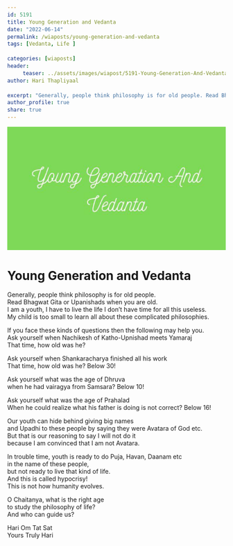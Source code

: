 ```yaml
---
id: 5191 
title: Young Generation and Vedanta
date: "2022-06-14"
permalink: /wiaposts/young-generation-and-vedanta
tags: [Vedanta, Life ]    

categories: [wiaposts] 
header:
     teaser: ../assets/images/wiapost/5191-Young-Generation-And-Vedanta.jpg
author: Hari Thapliyaal 

excerpt: "Generally, people think philosophy is for old people. Read Bhagwat Gita or Upanishads when you are old. I am a youth, I have to live the life I don’t have time for all this useless. My child is too small"
author_profile: true 
share: true 
---
```

![Young Generation and Vedanta](../assets/images/wiapost/5191-Young-Generation-And-Vedanta.jpg)     
   
# Young Generation and Vedanta    
   
Generally, people think philosophy is for old people.     
Read Bhagwat Gita or Upanishads when you are old.    
I am a youth, I have to live the life I don’t have time for all this useless.    
My child is too small to learn all about these complicated philosophies.    
    
If you face these kinds of questions then the following may help you.    
Ask yourself when Nachikesh of Katho-Upnishad meets Yamaraj    
That time, how old was he?    
    
Ask yourself when Shankaracharya finished all his work     
That time, how old was he? Below 30!    
    
Ask yourself what was the age of Dhruva     
when he had vairagya from Samsara? Below 10!    
    
Ask yourself what was the age of Prahalad     
When he could realize what his father is doing is not correct? Below 16!    
    
Our youth can hide behind giving big names     
and Upadhi to these people by saying they were Avatara of God etc.     
But that is our reasoning to say I will not do it     
because I am convinced that I am not Avatara.     
    
In trouble time, youth is ready to do Puja, Havan, Daanam etc     
in the name of these people,    
but not ready to live that kind of life.     
And this is called hypocrisy!     
This is not how humanity evolves.    
    
    
O Chaitanya, what is the right age     
to study the philosophy of life?     
And who can guide us?    
    
Hari Om Tat Sat     
Yours Truly Hari    
